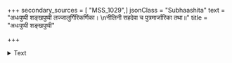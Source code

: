 +++
secondary_sources = [ "MSS_1029",]
jsonClass = "Subhaashita"
text = "अधःपुष्पी शङ्खपुष्पी लज्जालुर्गिरिकर्णिका।  \nनीलिनी सहदेवा च पुत्रमार्जारिका तथा॥"
title = "अधःपुष्पी शङ्खपुष्पी"

+++

<details><summary>Text</summary>

अधःपुष्पी शङ्खपुष्पी लज्जालुर्गिरिकर्णिका।  
नीलिनी सहदेवा च पुत्रमार्जारिका तथा॥
</details>
